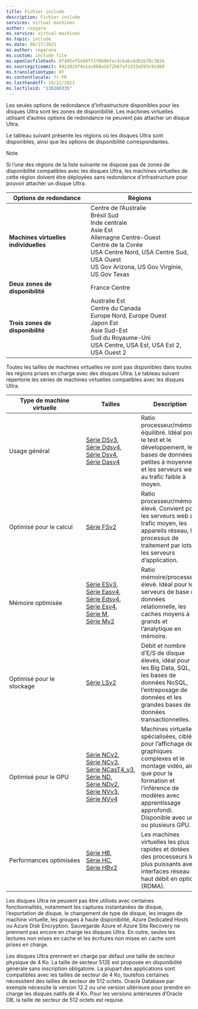 ```yaml
---
title: Fichier include
description: Fichier include
services: virtual-machines
author: roygara
ms.service: virtual-machines
ms.topic: include
ms.date: 08/17/2021
ms.author: rogarana
ms.custom: include file
ms.openlocfilehash: 8f485ef5d49ff2f0b9bfec4c6abc6db1b78c3826
ms.sourcegitcommit: 692382974e1ac868a2672b67af2d33e593c91d60
ms.translationtype: HT
ms.contentlocale: fr-FR
ms.lasthandoff: 10/22/2021
ms.locfileid: "130288335"
---
```

Les seules options de redondance d’infrastructure disponibles pour les disques Ultra sont les zones de disponibilité. Les machines virtuelles utilisant d’autres options de redondance ne peuvent pas attacher un disque Ultra.

Le tableau suivant présente les régions où les disques Ultra sont disponibles, ainsi que les options de disponibilité correspondantes.

> [!NOTE]
> Si l’une des régions de la liste suivante ne dispose pas de zones de disponibilité compatibles avec les disques Ultra, les machines virtuelles de cette région doivent être déployées sans redondance d’infrastructure pour pouvoir attacher un disque Ultra.

| Options de redondance | Régions |
|--------------------|---------|
| **Machines virtuelles individuelles** | Centre de l’Australie<br/>Brésil Sud<br/>Inde centrale<br/>Asie Est<br/>Allemagne Centre-Ouest<br/>Centre de la Corée<br/>USA Centre Nord, USA Centre Sud, USA Ouest<br/>US Gov Arizona, US Gov Virginie, US Gov Texas |
| **Deux zones de disponibilité** | France Centre |
| **Trois zones de disponibilité** | Australie Est<br/>Centre du Canada<br/>Europe Nord, Europe Ouest<br/>Japon Est<br/>Asie Sud-Est<br/>Sud du Royaume-Uni<br/>USA Centre, USA Est, USA Est 2, USA Ouest 2 |

Toutes les tailles de machines virtuelles ne sont pas disponibles dans toutes les régions prises en charge avec des disques Ultra. Le tableau suivant répertorie les séries de machines virtuelles compatibles avec les disques Ultra.

|Type de machine virtuelle     |Tailles    |Description  |
|------------|---------|-------------|
| Usage général|[Série DSv3](../articles/virtual-machines/dv3-dsv3-series.md#dsv3-series), [Série Ddsv4](../articles/virtual-machines/ddv4-ddsv4-series.md#ddsv4-series), [Série Dsv4](../articles/virtual-machines/dv4-dsv4-series.md#dsv4-series), [Série Dasv4](../articles/virtual-machines/dav4-dasv4-series.md#dasv4-series)| Ratio processeur/mémoire équilibré. Idéal pour le test et le développement, les bases de données petites à moyennes et les serveurs web au trafic faible à moyen.|
| Optimisé pour le calcul|[Série FSv2](../articles/virtual-machines/fsv2-series.md)| Ratio processeur/mémoire élevé. Convient pour les serveurs web au trafic moyen, les appareils réseau, les processus de traitement par lots et les serveurs d’application.|
| Mémoire optimisée|[Série ESv3](../articles/virtual-machines/ev3-esv3-series.md#esv3-series), [Série Easv4](../articles/virtual-machines/eav4-easv4-series.md#easv4-series), [Série Edsv4](../articles/virtual-machines/edv4-edsv4-series.md#edsv4-series), [Série Esv4](../articles/virtual-machines/ev4-esv4-series.md#esv4-series), [Série M](../articles/virtual-machines/m-series.md), [Série Mv2](../articles/virtual-machines/mv2-series.md)|Ratio mémoire/processeur élevé. Idéal pour les serveurs de base de données relationnelle, les caches moyens à grands et l’analytique en mémoire.
| Optimisé pour le stockage|[Série LSv2](../articles/virtual-machines/lsv2-series.md)|Débit et nombre d’E/S de disque élevés, idéal pour les Big Data, SQL, les bases de données NoSQL, l’entreposage de données et les grandes bases de données transactionnelles.|
| Optimisé pour le GPU|[Série NCv2](../articles/virtual-machines/ncv2-series.md), [Série NCv3](../articles/virtual-machines/ncv3-series.md), [Série NCasT4_v3](../articles/virtual-machines/nct4-v3-series.md), [Série ND](../articles/virtual-machines/nd-series.md), [Série NDv2](../articles/virtual-machines/ndv2-series.md), [Série NVv3](../articles/virtual-machines/nvv3-series.md), [Série NVv4](../articles/virtual-machines/nvv4-series.md)| Machines virtuelles spécialisées, ciblées pour l’affichage de graphiques complexes et le montage vidéo, ainsi que pour la formation et l’inférence de modèles avec apprentissage approfondi. Disponible avec un ou plusieurs GPU.|
| <nobr>Performances optimisées</nobr> |[Série HB](../articles/virtual-machines/hb-series.md), [Série HC](../articles/virtual-machines/hc-series.md), [Série HBv2](../articles/virtual-machines/hbv2-series.md)|Les machines virtuelles les plus rapides et dotées des processeurs les plus puissants avec interfaces réseau haut débit en option (RDMA).|

Les disques Ultra ne peuvent pas être utilisés avec certaines fonctionnalités, notamment les captures instantanées de disque, l’exportation de disque, le changement de type de disque, les images de machine virtuelle, les groupes à haute disponibilité, Azure Dedicated Hosts ou Azure Disk Encryption. Sauvegarde Azure et Azure Site Recovery ne prennent pas encore en charge les disques Ultra. En outre, seules les lectures non mises en cache et les écritures non mises en cache sont prises en charge.

Les disques Ultra prennent en charge par défaut une taille de secteur physique de 4 Ko. La taille de secteur 512E est proposée en disponibilité générale sans inscription obligatoire. La plupart des applications sont compatibles avec les tailles de secteur de 4 Ko, toutefois certaines nécessitent des tailles de secteur de 512 octets. Oracle Database par exemple nécessite la version 12.2 ou une version ultérieure pour prendre en charge les disques natifs de 4 Ko. Pour les versions antérieures d’Oracle DB, la taille de secteur de 512 octets est requise.
